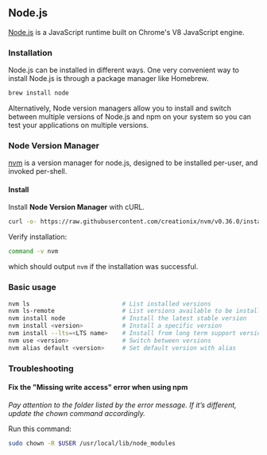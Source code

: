 ## Node.js

[Node.js](https://nodejs.org/) is a JavaScript runtime built on Chrome's V8 JavaScript engine.

### Installation

Node.js can be installed in different ways. One very convenient way to install Node.js is through a package manager like Homebrew.

```sh
brew install node
```

Alternatively, Node version managers allow you to install and switch between multiple versions of Node.js and npm on your system so you can test your applications on multiple versions.

### Node Version Manager

[nvm](https://github.com/nvm-sh/nvm) is a version manager for node.js, designed to be installed per-user, and invoked per-shell.

#### Install

Install **Node Version Manager** with cURL.

```sh
curl -o- https://raw.githubusercontent.com/creationix/nvm/v0.36.0/install.sh | bash
```
Verify installation:

```sh
command -v nvm
```
which should output ``nvm`` if the installation was successful.

### Basic usage

```sh
nvm ls                          # List installed versions
nvm ls-remote                   # List versions available to be installed
nvm install node                # Install the latest stable version
nvm install <version>           # Install a specific version
nvm install --lts=<LTS name>    # Install from long term support versions
nvm use <version>               # Switch between versions
nvm alias default <version>     # Set default version with alias
```

### Troubleshooting

#### Fix the "Missing write access" error when using npm

*Pay attention to the folder listed by the error message. If it’s different, update the chown command accordingly.*

Run this command:

```sh
sudo chown -R $USER /usr/local/lib/node_modules
```

